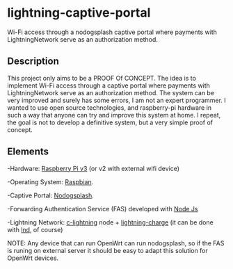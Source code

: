 # lightning-captive-portal
 Wi-Fi access through a nodogsplash captive portal where payments with LightningNetwork serve as an authorization method.

## Description

This project only aims to be a PROOF Of CONCEPT. The idea is to implement Wi-Fi access through a captive portal where payments with LightningNetwork serve as an authorization method. The system can be very improved and surely has some errors, I am not an expert programmer. I wanted to use open source technologies, and raspberry-pi hardware in such a way that anyone can try and improve this system at home. I repeat, the goal is not to develop a definitive system, but a very simple proof of concept. 

## Elements

-Hardware: [Raspberry Pi v3](https://www.raspberrypi.org) (or v2 with external wifi device)

-Operating System: [Raspbian](https://www.raspberrypi.org/downloads/).

-Captive Portal: [Nodogsplash](https://github.com/nodogsplash/nodogsplash). 

-Forwarding Authentication Service (FAS) developed with [Node Js](https://nodejs.org/en/)

-Lightning Network: [c-lightning](https://github.com/ElementsProject/lightning) node + [lightning-charge](https://github.com/ElementsProject/lightning-charge) (it can be done with [lnd](https://github.com/lightningnetwork/lnd), of course)

NOTE: Any device that can run OpenWrt can run nodogsplash, so if the FAS is runing on external server it should be easy to adapt this solution for OpenWrt devices.


